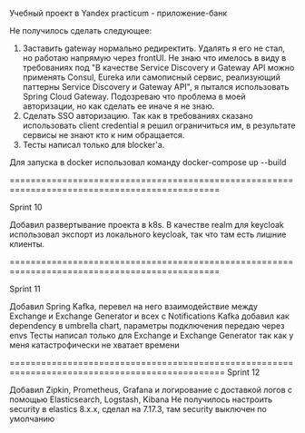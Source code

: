 Учебный проект в Yandex practicum - приложение-банк

Не получилось сделать следующее:
1. Заставить gateway нормально редиректить. Удалять я его не стал, но работаю напрямую через frontUI. Не знаю что имелось в виду в требованиях под "В качестве Service Discovery и Gateway API можно применять Consul, Eureka или самописный сервис, реализующий паттерны Service Discovery и Gateway API", я пытался использовать Spring Cloud Gateway. Подозреваю что проблема в моей авторизации, но как сделать ее иначе я не знаю.
2. Сделать SSO авторизацию. Так как в требованиях сказано использовать client credential я решил ограничиться им, в результате сервисы не знают кто к ним обращается.
3. Тесты написал только для blocker'а.

Для запуска в docker использовал команду docker-compose up --build

==============================================================================================

Sprint 10

Добавил развертывание проекта в k8s.
В качестве realm для keycloak использовал экспорт из локального keycloak, так что там есть лишние клиенты.

==============================================================================================

Sprint 11

Добавил Spring Kafka, перевел на него взаимодействие между Exchange и Exchange Generator и всех с Notifications
Kafka добавил как dependency в umbrella chart, параметры подключения передаю через envs
Тесты написал только для Exchange и Exchange Generator так как у меня катастрофически не хватает времени

===============================================================================================
Sprint 12

Добавил Zipkin, Prometheus, Grafana и логирование с доставкой логов с помощью Elasticsearch, Logstash, Kibana
Не получилось настроить security в elastics 8.x.x, сделал на 7.17.3, там security выключен по умолчанию